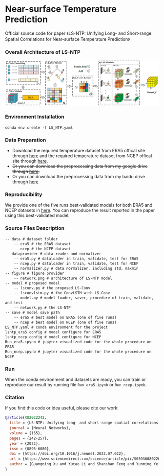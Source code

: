 #  Near-surface Temperature Prediction

Official source code for paper 《LS-NTP: Unifying Long- and Short-range Spatial Correlations for Near-surface Temperature Prediction》
### Overall Architecture of LS-NTP
![image](https://github.com/xuguangning1218/LS_NTP/blob/master/figure/network.png)

### Environment Installation
```
conda env create -f LS_NTP.yaml
```  

### Data Preparation 
* Download the required temperature dataset from ERA5 offical site through [here](<https://cds.climate.copernicus.eu/cdsapp#!/dataset/reanalysis-era5-single-levels?tab=overview> "here") and the required temperature dataset from NCEP offical site through [here](<https://psl.noaa.gov/data/gridded/data.ncep.reanalysis.html>  "here"). 
* ~~Or you can download the preprocessing data from my google drive through [here](<https://drive.google.com/drive/folders/1AWxRfWDtAOejI9y7PK1V0f92Gjlchhfi?usp=sharing> "here").~~
* Or you can download the preprocessing data from my baidu drive through [here](< https://pan.baidu.com/s/1UPp2DgPwBUGSQBA_ofnMAg?pwd=dh7i> "here")

###  Reproducibility
We provide one of the five runs best-validated models for both ERA5 and NCEP datasets in [here](< https://pan.baidu.com/s/1UPp2DgPwBUGSQBA_ofnMAg?pwd=dh7i> "here").  You can reproduce the result reported in the paper using this best-validated model.


###  Source Files Description

```
-- data # dataset folder
	-- era5 # the ERA5 dataset
	-- ncep # the NCEP dataset
-- dataprovider # data reader and normalizer
	-- era5.py # dataloader in train, validate, test for ERA5
	-- ncep.py # dataloader in train, validate, test for NCEP
	-- normalizer.py # data normalizer, including std, maxmin
-- figure # figure provider
	-- network.png # architecture of LS-NTP model 
-- model # proposed model
	-- lsconv.py # the proposed LS-Conv
	-- lsconvlstm.py # the ConvLSTM with LS-Conv
	-- model.py # model loader, saver, procedure of train, validate, and test
	-- network.py # the LS-NTP
-- save # model save path
	-- era5 # best model on ERA5 (one of five runs)
	-- ncep # best model on NCEP (one of five runs)
LS_NTP.yaml # conda environment for the project
lsntp_era5.config # model configure for ERA5
lsntp_ncep.config # model configure for NCEP
Run_era5.ipynb # jupyter visualized code for the whole procedure on ERA5
Run_ncep.ipynb # jupyter visualized code for the whole procedure on NCEP
```

### Run

When the conda environment and datasets are ready, you can train or reproduce our result by running file `Run_era5.ipynb` or `Run_ncep.ipynb`.

### Citation
If you find this code or idea useful, please cite our work:
```bib
@article{XU2022242,
  title = {LS-NTP: Unifying long- and short-range spatial correlations for Near-surface Temperature Prediction},
  journal = {Neural Networks},
  volume = {155},
  pages = {242-257},
  year = {2022},
  issn = {0893-6080},
  doi = {https://doi.org/10.1016/j.neunet.2022.07.022},
  url = {https://www.sciencedirect.com/science/article/pii/S0893608022002787},
  author = {Guangning Xu and Xutao Li and Shanshan Feng and Yunming Ye and Zhihua Tu and Kenghong Lin and Zhichao Huang},
}
```

